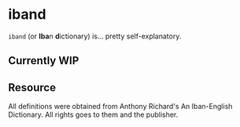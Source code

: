 # iband

`iband` (or **Iba**n **d**ictionary) is... pretty self-explanatory.

## Currently WIP

## Resource
All definitions were obtained from Anthony Richard's An Iban-English
Dictionary. All rights goes to them and the publisher.

